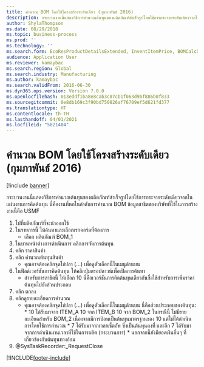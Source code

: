 ```yaml
---
title: คำนวณ BOM โดยใช้โครงสร้างระดับเดียว (กุมภาพันธ์ 2016)
description: กระบวนงานนี้แสดงวิธีการคำนวณต้นทุนของผลิตภัณฑ์สำเร็จรูปโดยใช้การกระจายระดับเดียวจากในแผ่นงานการคิดต้นทุน
author: ShylaThompson
ms.date: 08/29/2018
ms.topic: business-process
ms.prod: ''
ms.technology: ''
ms.search.form: EcoResProductDetailsExtended, InventItemPrice, BOMCalcDialog
audience: Application User
ms.reviewer: kamaybac
ms.search.region: Global
ms.search.industry: Manufacturing
ms.author: kamaybac
ms.search.validFrom: 2016-06-30
ms.dyn365.ops.version: Version 7.0.0
ms.openlocfilehash: 013eddf1ba8e8cab3c87cb1f063d9bf886b0f833
ms.sourcegitcommit: 0e8db169c3f90bd750826af76709ef5d621fd377
ms.translationtype: HT
ms.contentlocale: th-TH
ms.lasthandoff: 04/01/2021
ms.locfileid: "5821404"
---
```

# <a name="calculate-a-bom-by-using-a-single-level-structure-february-2016"></a>คำนวณ BOM โดยใช้โครงสร้างระดับเดียว (กุมภาพันธ์ 2016)

[!include [banner](../../includes/banner.md)]

กระบวนงานนี้แสดงวิธีการคำนวณต้นทุนของผลิตภัณฑ์สำเร็จรูปโดยใช้การกระจายระดับเดียวจากในแผ่นงานการคิดต้นทุน นี่คืองานที่หกในลำดับการคำนวณ BOM ข้อมูลสาธิตของบริษัทที่ใช้ในการสร้างงานนี้คือ USMF

1. ไปที่ผลิตภัณฑ์ที่จะนำออกใช้
2. ในรายการนี้ ให้ค้นหาและเลือกเรกคอร์ดที่ต้องการ
    * เลือก ผลิตภัณฑ์ BOM_1  
3. ในบานหน้าต่างการดำเนินการ คลิกการจัดการต้นทุน
4. คลิก ราคาสินค้า
5. คลิก คำนวณต้นทุนสินค้า
    * คุณอาจต้องคลิกจุดไข่ปลา (...) เพื่อดูตัวเลือกนี้ในเมนูด้านบน  
6. ในฟิลด์เวอร์ชันการคิดต้นทุน ให้คลิกปุ่มดรอปดาวน์เพื่อเปิดการค้นหา
    * สำหรับการสาธิตนี้ ให้เลือก 10 นี่คือเวอร์ชันการคิดต้นทุนเดียวกันซึ่งใช้สำหรับการเพิ่มราคาต้นทุนไปยังส่วนประกอบ  
7. คลิก ตกลง
8. คลิกดูรายละเอียดการคำนวณ
    * คุณอาจต้องคลิกจุดไข่ปลา (...) เพื่อดูตัวเลือกนี้ในเมนูด้านบน    นี่คือส่วนประกอบของต้นทุน:  *    10 ได้รับมาจาก ITEM_A 10 จาก ITEM_B 10 จาก BOM_2 ในกรณีนี้ ไม่มีรายละเอียดสำหรับ BOM_2 เนื่องจากมีการป้อนเป็นต้นทุนมาตรฐานของ 10 แต่ไม่ได้ดำเนินการโดยใช้การคำนวณ  *    7 ได้รับมาจากเวลาเซ็ตอัพ ซึ่งเป็นต้นทุนคงที่ และอีก 7 ได้รับมาจากการดำเนินงานเวลาที่ใช้ในการผลิต (กระบวนการ)  *    นอกจากนี้ยังมียอดเงินอื่นๆ ที่เกี่ยวข้องกับต้นทุนทางอ้อม  
9. @SysTaskRecorder:_RequestClose



[!INCLUDE[footer-include](../../../includes/footer-banner.md)]
